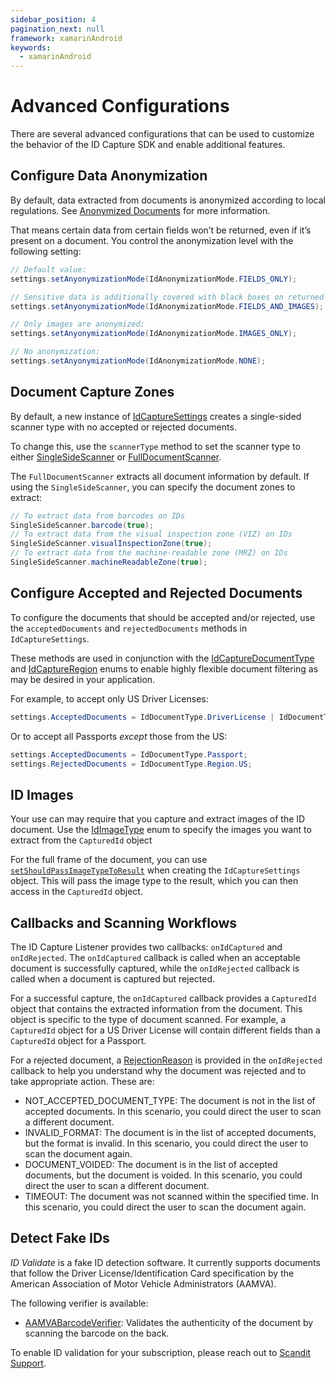 ```yaml
---
sidebar_position: 4
pagination_next: null
framework: xamarinAndroid
keywords:
  - xamarinAndroid
---
```


# Advanced Configurations

There are several advanced configurations that can be used to customize the behavior of the ID Capture SDK and enable additional features.

## Configure Data Anonymization

By default, data extracted from documents is anonymized according to local regulations. See [Anonymized Documents](/sdks/xamarin/android/id-capture/supported-documents.md#anonymized-documents) for more information.

That means certain data from certain fields won’t be returned, even if it’s present on a document. You control the anonymization level with the following setting:

```csharp
// Default value:
settings.setAnyonymizationMode(IdAnonymizationMode.FIELDS_ONLY);

// Sensitive data is additionally covered with black boxes on returned images:
settings.setAnyonymizationMode(IdAnonymizationMode.FIELDS_AND_IMAGES);

// Only images are anonymized:
settings.setAnyonymizationMode(IdAnonymizationMode.IMAGES_ONLY);

// No anonymization:
settings.setAnyonymizationMode(IdAnonymizationMode.NONE);
```

## Document Capture Zones

By default, a new instance of [IdCaptureSettings](https://docs.scandit.com/7.6/data-capture-sdk/xamarin.android/id-capture/api/id-capture-settings.html#class-scandit.datacapture.id.IdCaptureSettings) creates a single-sided scanner type with no accepted or rejected documents. 

To change this, use the `scannerType` method to set the scanner type to either [SingleSideScanner](https://docs.scandit.com/7.6/data-capture-sdk/xamarin.android/id-capture/api/id-capture-scanner.html#single-side-scanner) or [FullDocumentScanner](https://docs.scandit.com/7.6/data-capture-sdk/xamarin.android/id-capture/api/id-capture-scanner.html#full-document-scanner).


The `FullDocumentScanner` extracts all document information by default. If using the `SingleSideScanner`, you can specify the document zones to extract:

```csharp
// To extract data from barcodes on IDs
SingleSideScanner.barcode(true);
// To extract data from the visual inspection zone (VIZ) on IDs
SingleSideScanner.visualInspectionZone(true);
// To extract data from the machine-readable zone (MRZ) on IDs
SingleSideScanner.machineReadableZone(true);
```

## Configure Accepted and Rejected Documents

To configure the documents that should be accepted and/or rejected, use the `acceptedDocuments` and `rejectedDocuments` methods in `IdCaptureSettings`.

These methods are used in conjunction with the [IdCaptureDocumentType](https://docs.scandit.com/7.6/data-capture-sdk/xamarin.android/id-capture/api/id-capture-document.html#enum-scandit.datacapture.id.IdCaptureDocumentType) and [IdCaptureRegion](https://docs.scandit.com/7.6/data-capture-sdk/xamarin.android/id-capture/api/id-capture-region.html#enum-scandit.datacapture.id.IdCaptureRegion) enums to enable highly flexible document filtering as may be desired in your application.

For example, to accept only US Driver Licenses:

```csharp
settings.AcceptedDocuments = IdDocumentType.DriverLicense | IdDocumentType.Region.US;
```

Or to accept all Passports *except* those from the US:

```csharp
settings.AcceptedDocuments = IdDocumentType.Passport;
settings.RejectedDocuments = IdDocumentType.Region.US;
```

## ID Images

Your use can may require that you capture and extract images of the ID document. Use the [IdImageType](https://docs.scandit.com/7.6/data-capture-sdk/xamarin.android/id-capture/api/id-image-type.html#enum-scandit.datacapture.id.IdImageType) enum to specify the images you want to extract from the `CapturedId` object

For the full frame of the document, you can use [`setShouldPassImageTypeToResult`](https://docs.scandit.com/7.6/data-capture-sdk/xamarin.android/id-capture/api/id-capture-settings.html#method-scandit.datacapture.id.IdCaptureSettings.SetShouldPassImageTypeToResult) when creating the `IdCaptureSettings` object. This will pass the image type to the result, which you can then access in the `CapturedId` object.

## Callbacks and Scanning Workflows

The ID Capture Listener provides two callbacks: `onIdCaptured` and `onIdRejected`. The `onIdCaptured` callback is called when an acceptable document is successfully captured, while the `onIdRejected` callback is called when a document is captured but rejected.

For a successful capture, the `onIdCaptured` callback provides a `CapturedId` object that contains the extracted information from the document. This object is specific to the type of document scanned. For example, a `CapturedId` object for a US Driver License will contain different fields than a `CapturedId` object for a Passport.

For a rejected document, a [RejectionReason](https://docs.scandit.com/7.6/data-capture-sdk/xamarin.android/id-capture/api/rejection-reason.html#enum-scandit.datacapture.id.RejectionReason) is provided in the `onIdRejected` callback to help you understand why the document was rejected and to take appropriate action. These are:

* NOT_ACCEPTED_DOCUMENT_TYPE: The document is not in the list of accepted documents. In this scenario, you could direct the user to scan a different document.
* INVALID_FORMAT: The document is in the list of accepted documents, but the format is invalid. In this scenario, you could direct the user to scan the document again.
* DOCUMENT_VOIDED: The document is in the list of accepted documents, but the document is voided. In this scenario, you could direct the user to scan a different document.
* TIMEOUT: The document was not scanned within the specified time. In this scenario, you could direct the user to scan the document again.

## Detect Fake IDs

*ID Validate* is a fake ID detection software. It currently supports documents that follow the Driver License/Identification Card specification by the American Association of Motor Vehicle Administrators (AAMVA).

The following verifier is available:

* [AAMVABarcodeVerifier](https://docs.scandit.com/7.6/data-capture-sdk/xamarin.android/id-capture/api/aamva-barcode-verifier.html#class-scandit.datacapture.id.AamvaBarcodeVerifier): Validates the authenticity of the document by scanning the barcode on the back.

To enable ID validation for your subscription, please reach out to [Scandit Support](mailto:support@scandit.com).
